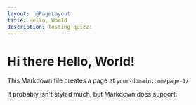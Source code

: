 ```yaml
---
layout: '@PageLayout'
title: Hello, World
description: Testing quizz!
---
```


<!-- <Quiz
options="['Garbage collected','Intrepreted','Statically Typed']"
answer='Statically Typed'
prize='19'><h6>Which term does NOT describe JavaScript?</h6>
</Quiz> -->

# Hi there Hello, World!

This Markdown file creates a page at `your-domain.com/page-1/`

It probably isn't styled much, but Markdown does support:

<!--
### test "a la astro 'aside'"
:::caution[Using with pnpm]
Due to upstream issues inside Prettier, the plugin will not be automatically detected when using [pnpm](https://pnpm.io/). In order to make it find the plugin, the following parameter needs to be added when running Prettier:
Due to upstream issues inside Prettier, the plugin will not be automatically detected when using [pnpm](https://pnpm.io/). In order to make it find the plugin, the following parameter needs to be added when running Prettier:

```shell
prettier --write --plugin-search-dir=. .
```

Additional settings are also required when using Prettier inside VS Code. See the plugin's README for more information.
::: -->
